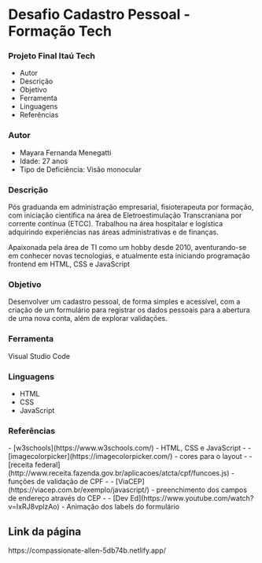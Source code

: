 # Desafio Cadastro Pessoal - Formação Tech

<h3>Projeto Final Itaú Tech</h3>

 - Autor  
 - Descrição  
 - Objetivo  
 - Ferramenta 
 - Linguagens 
 - Referências

<h3>Autor</h3>
 
- Mayara Fernanda Menegatti
- Idade: 27 anos
- Tipo de Deficiência: Visão monocular

<h3>Descrição</h3>
 
Pós graduanda em administração empresarial, fisioterapeuta por formação, com iniciação científica na área de Eletroestimulação Transcraniana por corrente contínua (ETCC).
Trabalhou na área hospitalar e logística adquirindo experiências nas áreas administrativas e de finanças. 

Apaixonada pela área de TI como um hobby desde 2010, aventurando-se em conhecer novas tecnologias, e atualmente esta iniciando programação frontend em HTML, CSS e JavaScript

<h3>Objetivo</h3>

Desenvolver um cadastro pessoal, de forma simples e acessível, com a criação de um formulário para registrar os dados pessoais para a abertura de uma nova conta, além de explorar validações.

<h3>Ferramenta</h3>

Visual Studio Code

<h3>Linguagens</h3>

 - HTML 
 - CSS 
 - JavaScript
 
<h3>Referências</h3>
 - [w3schools](https://www.w3schools.com/) -  HTML, CSS e JavaScript
 - 
 - [imagecolorpicker](https://imagecolorpicker.com/) - cores para o layout 
 - 
 - [receita federal](http://www.receita.fazenda.gov.br/aplicacoes/atcta/cpf/funcoes.js) - funções de validação de CPF 
 - 
 - [ViaCEP](https://viacep.com.br/exemplo/javascript/) - preenchimento dos campos de endereço através do CEP
 - 
 - [Dev Ed](https://www.youtube.com/watch?v=IxRJ8vplzAo) - Animação dos labels do formulário
 
<h2>Link da página</h2>
https://compassionate-allen-5db74b.netlify.app/
